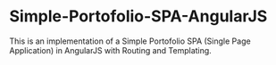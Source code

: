 # Simple-Portofolio-SPA-AngularJS
This is an implementation of a Simple Portofolio SPA (Single Page Application) in AngularJS with Routing and Templating.
